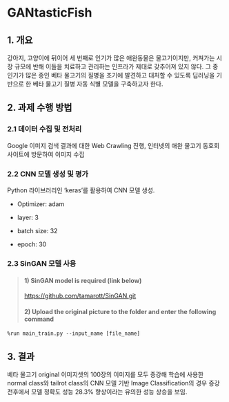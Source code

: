 # GANtasticFish

## 1. 개요
강아지, 고양이에 뒤이어 세 번째로 인기가 많은 애완동물은 물고기이지만, 커져가는 시장 규모에 반해 이들을 치료하고 관리하는 인프라가 제대로 갖추어져 있지 않다. 그 중 인기가 많은 종인 베타 물고기의 질병을 조기에 발견하고 대처할 수 있도록 딥러닝을 기반으로 한 베타 물고기 질병 자동 식별 모델을 구축하고자 한다.

## 2. 과제 수행 방법
### 2.1 데이터 수집 및 전처리
Google 이미지 검색 결과에 대한 Web Crawling 진행, 인터넷의 애완 물고기 동호회 사이트에 방문하여 이미지 수집

### 2.2 CNN 모델 생성 및 평가
Python 라이브러리인 ‘keras’를 활용하여 CNN 모델 생성.

+ Optimizer: adam

+ layer:  3

+ batch size: 32

+ epoch: 30

### 2.3 SinGAN 모델 사용

> #### 1) SinGAN model is required (link below)
>
> https://github.com/tamarott/SinGAN.git
>
>
> #### 2) Upload the original picture to the folder and enter the following command
```
%run main_train.py --input_name [file_name]
```

## 3. 결과
베타 물고기 original 이미지셋의 100장의 이미지를 모두 증강해 학습에 사용한 normal class와 tailrot class의 CNN 모델 기반 Image Classification의 경우 증강 전후에서 모델 정확도 성능 28.3% 향상이라는 유의한 성능 상승을 보임.
